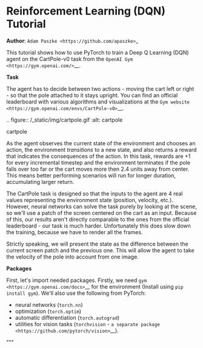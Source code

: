 
Reinforcement Learning (DQN) Tutorial
=====================================

**Author**: `Adam Paszke <https://github.com/apaszke>`_


This tutorial shows how to use PyTorch to train a Deep Q Learning (DQN) agent
on the CartPole-v0 task from the `OpenAI Gym <https://gym.openai.com/>`__.

**Task**

The agent has to decide between two actions - moving the cart left or
right - so that the pole attached to it stays upright. You can find an
official leaderboard with various algorithms and visualizations at the
`Gym website <https://gym.openai.com/envs/CartPole-v0>`__.

.. figure:: /_static/img/cartpole.gif
   :alt: cartpole

   cartpole

As the agent observes the current state of the environment and chooses
an action, the environment *transitions* to a new state, and also
returns a reward that indicates the consequences of the action. In this
task, rewards are +1 for every incremental timestep and the environment
terminates if the pole falls over too far or the cart moves more then 2.4
units away from center. This means better performing scenarios will run
for longer duration, accumulating larger return.

The CartPole task is designed so that the inputs to the agent are 4 real
values representing the environment state (position, velocity, etc.).
However, neural networks can solve the task purely by looking at the
scene, so we'll use a patch of the screen centered on the cart as an
input. Because of this, our results aren't directly comparable to the
ones from the official leaderboard - our task is much harder.
Unfortunately this does slow down the training, because we have to
render all the frames.

Strictly speaking, we will present the state as the difference between
the current screen patch and the previous one. This will allow the agent
to take the velocity of the pole into account from one image.

**Packages**


First, let's import needed packages. Firstly, we need
`gym <https://gym.openai.com/docs>`__ for the environment
(Install using `pip install gym`).
We'll also use the following from PyTorch:

-  neural networks (``torch.nn``)
-  optimization (``torch.optim``)
-  automatic differentiation (``torch.autograd``)
-  utilities for vision tasks (``torchvision`` - `a separate
   package <https://github.com/pytorch/vision>`__).

"""
